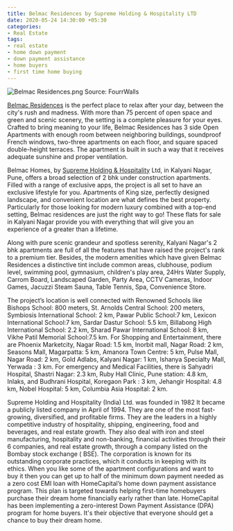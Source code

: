 ```yaml
---
title: Belmac Residences by Supreme Holding & Hospitality LTD
date: 2020-05-24 14:30:00 +05:30
categories:
- Real Estate
tags:
- real estate
- home down payment
- down payment assistance
- home buyers
- first time home buying
---
```


![Belmac Residences.png](/uploads/Belmac%20Residences.png)
Source: FourrWalls

[Belmac Residences](https://homecapital.in/property/249/belmac-residences-2-bhk) is the perfect place to relax after your day, between the city's rush and madness. With more than 75 percent of open space and green and scenic scenery, the setting is a complete pleasure for your eyes. Crafted to bring meaning to your life, Belmac Residences has 3 side Open Apartments with enough room between neighboring buildings, soundproof French windows, two-three apartments on each floor, and square spaced double-height terraces. The apartment is built in such a way that it receives adequate sunshine and proper ventilation.

Belmac Homes, by [Supreme Holding & Hospitality](https://homecapital.in/offering/developer/supreme-holdings-&-hospitality-india-limited) Ltd, in Kalyani Nagar, Pune, offers a broad selection of 2 bhk under construction apartments. Filled with a range of exclusive apps, the project is all set to have an exclusive lifestyle for you. Apartments of King size, perfectly designed landscape, and convenient location are what defines the best property. Particularly for those looking for modern luxury combined with a top-end setting, Belmac residences are just the right way to go! These flats for sale in Kalyani Nagar provide you with everything that will give you an experience of a greater than a lifetime. 

Along with pure scenic grandeur and spotless serenity, Kalyani Nagar's 2 bhk apartments are full of all the features that have raised the project's rank to a premium tier. Besides, the modern amenities which have given Belmac Residences a distinctive tint include common areas, clubhouse, podium level, swimming pool, gymnasium, children's play area, 24Hrs Water Supply, Carrom Board, Landscaped Garden, Party Area, CCTV Cameras, Indoor Games, Jacuzzi Steam Sauna, Table Tennis, Spa, Convenience Store.

The project’s location is well connected with Renowned Schools like Bishops School: 800 meters, St. Arnolds Central School: 200 meters, Symbiosis International School: 2 km, Pawar Public School:7 km, Lexicon International School:7 km, Sardar Dastur School: 5.5 km, Billabong High International School: 2.2 km, Sharad Pawar International School: 8 km, Vikhe Patil Memorial School:7.5 km. For Shopping and Entertainment, there are Phoenix Marketcity, Nagar Road: 1.5 km, Inorbit mall, Nagar Road: 2 km, Seasons Mall, Magarpatta: 5 km, Amanora Town Centre: 5 km, Pulse Mall, Nagar Road: 2 km, Gold Adlabs, Kalyani Nagar: 1 km, Ishanya Specialty Mall, Yerwada : 3 km. For emergency and Medical Facilities, there is Sahyadri Hospital, Shastri Nagar: 2.3 km, Ruby Hall Clinic, Pune station: 4.8 km, Inlaks, and Budhrani Hospital, Koregaon Park : 3 km, Jehangir Hospital: 4.8 km, Nobel Hospital: 5 km, Columbia Asia Hospital: 2 km.

Supreme Holding and Hospitality (India) Ltd. was founded in 1982 It became a publicly listed company in April of 1994. They are one of the most fast-growing, diversified, and profitable firms. They are the leaders in a highly competitive industry of hospitality, shipping, engineering, food and beverages, and real estate growth. They also deal with iron and steel manufacturing, hospitality and non-banking, financial activities through their 6 companies, and real estate growth, through a company listed on the Bombay stock exchange ( BSE). The corporation is known for its outstanding corporate practices, which it conducts in keeping with its ethics. When you like some of the apartment configurations and want to buy it then you can get up to half of the minimum down payment needed as a zero cost EMI loan with HomeCapital’s home down payment assistance program. This plan is targeted towards helping first-time homebuyers purchase their dream home financially early rather than late. HomeCapital has been implementing a zero-interest Down Payment Assistance (DPA) program for home buyers. It's their objective that everyone should get a chance to buy their dream home.



